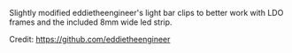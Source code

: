 Slightly modified eddietheengineer's light bar clips to better work with LDO frames and the included 8mm wide led strip.

Credit:
https://github.com/eddietheengineer
